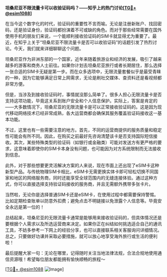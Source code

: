 **坦桑尼亚不限流量卡可以收验证码吗？——知乎上的热门讨论[[TG💪+ @esim1088](https://t.me/s/esim1088)]**

在当今这个数字化的时代，验证码的重要性不言而喻。无论是注册新账户、找回密码，还是验证身份，验证码都扮演着不可或缺的角色。而对于那些经常需要在国外使用手机的朋友们来说，一个能顺利接收验证码的SIM卡就显得尤为重要了。最近，在知乎上关于“坦桑尼亚不限流量卡是否可以收验证码”的话题引发了热烈讨论。今天，我们就来详细聊聊这个问题。

坦桑尼亚作为非洲东部的一个国家，近年来随着旅游业和经济的发展，吸引了越来越多的游客和商务人士前往。如果你计划去坦桑尼亚旅行或者长期居住，那么选择一张合适的SIM卡无疑是第一步。而在众多选项中，无限流量套餐似乎是最受青睐的一种，因为它能够满足日常上网需求，无论是刷社交媒体、查资料还是看视频都非常方便。

但是，当涉及到接收验证码时，事情就没那么简单了。很多人担心无限流量卡是否支持这项功能，毕竟这关系到账户安全和个人信息保护。实际上，答案是肯定的——大多数情况下，坦桑尼亚的无限流量卡是可以正常接收验证码的。这是因为现代移动网络技术已经非常成熟，各大运营商都会确保其服务覆盖验证码接收这一基本功能。

不过，这里也有一些需要注意的地方。首先，不同的运营商提供的服务质量和稳定性可能会有所不同。因此，在购买之前最好先咨询清楚该卡是否支持国际短信接收。其次，某些特殊类型的验证码（如银行或金融类）可能对发送方有更严格的要求，这意味着即使你的SIM卡本身没有问题，也可能因为对方系统限制而无法接收到信息。

此外，对于那些想要更灵活解决方案的人来说，现在市面上还出现了eSIM卡这种新型产品。与传统物理SIM卡相比，eSIM卡无需更换实体卡即可轻松切换不同国家和地区的网络服务商，同时还能享受全球范围内的无缝连接体验。通过这种方式，你可以直接选择支持验证码接收的服务商，并且无需额外携带多张卡片。

当然啦，无论你是选择普通SIM卡还是eSIM卡，在使用过程中都需要保持警惕。比如定期检查账单以防意外扣费；避免点击不明链接以免泄露个人信息等。毕竟安全永远是第一位的！

总结起来，坦桑尼亚的无限流量卡通常是能够用来接收验证码的，但具体情况还是要根据个人需求以及所选运营商来决定。如果你正在纠结如何挑选适合自己的通讯工具，不妨多参考一下网上的经验分享，也可以直接联系相关客服询问详细情况。总之，只要做好功课并采取必要措施，就可以放心地享受海外旅行或生活的便利啦！

最后提醒大家一句：无论在哪里，记得随时关注当地法律法规，合法合规地使用通信资源哦！希望每位朋友都能拥有愉快顺畅的旅程～

[[TG💪+ @esim1088](https://t.me/s/esim1088) ![Image](https://i.postimg.cc/4NQfJmqS/Snipaste-2025-05-13-00-14-12.png)]